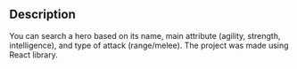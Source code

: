 

## Description

You can search a hero based on its name, main attribute (agility, strength, intelligence), and type of attack (range/melee). The project was made using React library.
